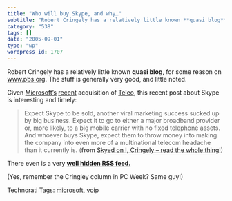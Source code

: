 ```yaml
---
title: "Who will buy Skype, and why…"
subtitle: "Robert Cringely has a relatively little known **quasi blog**, for some reason on www.pbs.org. The st..."
category: "538"
tags: []
date: "2005-09-01"
type: "wp"
wordpress_id: 1707
---
```

Robert Cringely has a relatively little known **quasi blog**, for some reason on www.pbs.org. The stuff is generally very good, and little noted.  

Given [Microsoft’s](http://www.pcmag.com/article2/0,1895,1833440,00.asp) [recent](http://gigaom.com/2005/06/28/microsoft-eyeing-teleo/) acquisition of [Teleo](http://teleo.msn.com/), this recent post about Skype is interesting and timely:  

> Expect Skype to be sold, another viral marketing success sucked up by big business. Expect it to go to either a major broadband provider or, more likely, to a big mobile carrier with no fixed telephone assets. And whoever buys Skype, expect them to throw money into making the company into even more of a multinational telecom headache than it currently is. (**from** [Skyed on I, Cringely – read the whole thing!](http://www.pbs.org/cringely/pulpit/pulpit20050728.html))

There even is a very **[well hidden RSS feed.](http://www.pbs.org/cringely/pulpit/rss2.xml)**

(Yes, remember the Cringley column in PC Week? Same guy!)

Technorati Tags: [microsoft](http://www.technorati.com/tag/microsoft), [voip](http://www.technorati.com/tag/voip)